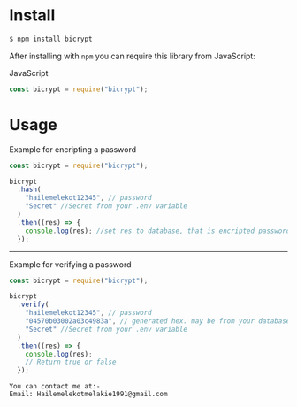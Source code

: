 # Install

```bash
$ npm install bicrypt
```

After installing with `npm` you can require this library from JavaScript:

JavaScript

```js
const bicrypt = require("bicrypt");
```

# Usage

Example for encripting a password

```js
const bicrypt = require("bicrypt");

bicrypt
  .hash(
    "hailemelekot12345", // password
    "Secret" //Secret from your .env variable
  )
  .then((res) => {
    console.log(res); //set res to database, that is encripted password
  });
```

---

Example for verifying a password

```js
const bicrypt = require("bicrypt");

bicrypt
  .verify(
    "hailemelekot12345", // password
    "04570b03002a03c4983a", // generated hex. may be from your database
    "Secret" //Secret from your .env variable
  )
  .then((res) => {
    console.log(res);
    // Return true or false
  });
```

```
You can contact me at:-
Email: Hailemelekotmelakie1991@gmail.com

```
